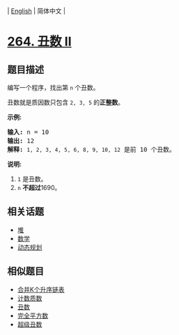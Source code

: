 
| [English](README.md) | 简体中文 |

# [264. 丑数 II](https://leetcode-cn.com/problems/ugly-number-ii/)

## 题目描述

<p>编写一个程序，找出第 <code>n</code> 个丑数。</p>

<p>丑数就是质因数只包含&nbsp;<code>2, 3, 5</code> 的<strong>正整数</strong>。</p>

<p><strong>示例:</strong></p>

<pre><strong>输入:</strong> n = 10
<strong>输出:</strong> 12
<strong>解释: </strong><code>1, 2, 3, 4, 5, 6, 8, 9, 10, 12</code> 是前 10 个丑数。</pre>

<p><strong>说明:&nbsp;</strong>&nbsp;</p>

<ol>
	<li><code>1</code>&nbsp;是丑数。</li>
	<li><code>n</code>&nbsp;<strong>不超过</strong>1690。</li>
</ol>


## 相关话题

- [堆](https://leetcode-cn.com/tag/heap)
- [数学](https://leetcode-cn.com/tag/math)
- [动态规划](https://leetcode-cn.com/tag/dynamic-programming)

## 相似题目

- [合并K个升序链表](../merge-k-sorted-lists/README.md)
- [计数质数](../count-primes/README.md)
- [丑数](../ugly-number/README.md)
- [完全平方数](../perfect-squares/README.md)
- [超级丑数](../super-ugly-number/README.md)
